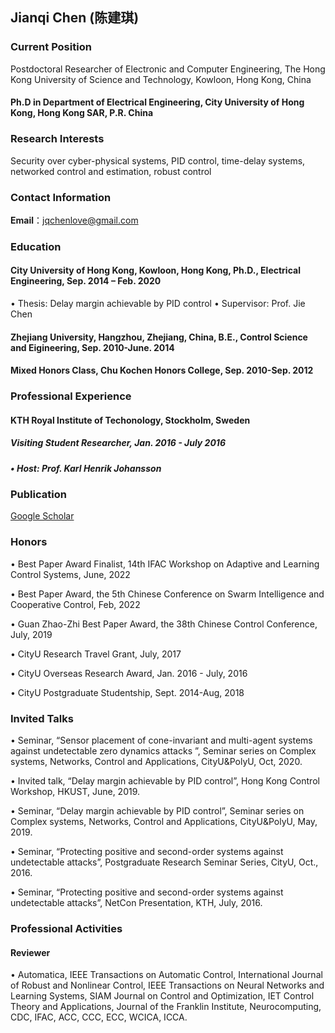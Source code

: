 
##  Jianqi Chen (陈建琪)

###  Current Position
Postdoctoral Researcher of Electronic and Computer Engineering, The Hong Kong University of Science and Technology, Kowloon, Hong Kong,  China 

#### Ph.D in Department of Electrical Engineering, City University of Hong Kong, Hong Kong SAR, P.R. China

### Research Interests
 Security over cyber-physical systems, PID control, time-delay systems, networked control and estimation, robust control

### Contact Information
 **Email**：jqchenlove@gmail.com

### Education
#### City University of Hong Kong, Kowloon, Hong Kong, Ph.D., Electrical Engineering, Sep. 2014 – Feb. 2020
  • Thesis: Delay margin achievable by PID control
  • Supervisor: Prof. Jie Chen
#### Zhejiang University, Hangzhou, Zhejiang, China, B.E., Control Science and Eigineering, Sep. 2010-June. 2014
#### Mixed Honors Class, Chu Kochen Honors College, Sep. 2010-Sep. 2012


### Professional Experience
#### KTH Royal Institute of Techonology, Stockholm, Sweden
##### Visiting Student Researcher, Jan. 2016 - July 2016
##### • Host: Prof. Karl Henrik Johansson

### Publication

[Google Scholar](https://scholar.google.com/citations?user=t0fTJngAAAAJ&hl=en)

### Honors
• Best Paper Award Finalist, 14th IFAC Workshop on Adaptive and Learning Control Systems, June, 2022

• Best Paper Award, the 5th Chinese Conference on Swarm Intelligence and Cooperative Control, Feb, 2022

• Guan Zhao-Zhi Best Paper Award, the 38th Chinese Control Conference, July, 2019 

• CityU Research Travel Grant, July, 2017

• CityU Overseas Research Award, Jan. 2016 - July, 2016

• CityU Postgraduate Studentship, Sept. 2014-Aug, 2018



### Invited Talks
• Seminar, “Sensor placement of cone-invariant and multi-agent systems against undetectable zero dynamics attacks ”, Seminar series on Complex systems, Networks, Control and Applications, CityU&PolyU, Oct, 2020.

• Invited talk, “Delay margin achievable by PID control”, Hong Kong Control Workshop, HKUST, June, 2019.

• Seminar, “Delay margin achievable by PID control”, Seminar series on Complex systems, Networks, Control and Applications, CityU&PolyU, May, 2019.

• Seminar, “Protecting positive and second-order systems against undetectable attacks”, Postgraduate Research Seminar Series, CityU, Oct., 2016.

• Seminar, “Protecting positive and second-order systems against undetectable attacks”, NetCon Presentation, KTH, July, 2016.

### Professional Activities
#### Reviewer
• Automatica, IEEE Transactions on Automatic Control, International Journal of Robust and Nonlinear Control, IEEE Transactions on Neural Networks and Learning Systems, SIAM Journal on Control and Optimization, IET Control Theory and Applications, Journal of the Franklin Institute, Neurocomputing, CDC, IFAC, ACC, CCC, ECC, WCICA, ICCA.




